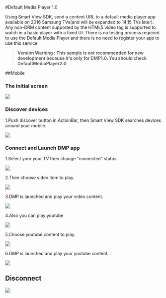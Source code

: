 #Default Media Player 1.0

 Using Smart View SDK, send a content URL to a default media player app available on 2016 Samsung TVs(and will be expanded to 14,15 TVs later). Any non-DRM content supported by the HTML5 video tag is supported to watch in a basic player with a fixed UI. There is no testing process required to use the Default Media Player and there is no need to register your app to use this service

> **Version Warning : 
> This sample is not recommended for new development because it's only for DMP1.0. You should
> check DefaultMediaPlayer2.0**

##Mobile

###  The initial screen

![](/DMP_ScreenShot/SmartViewSDK_Screenshot_00.png)


### Discover devices

1.Push discover button in ActionBar, then Smart View SDK searches devices around your mobile.

![](/DMP_ScreenShot/SmartViewSDK_Screenshot_01.png)

### Connect and Launch DMP app

1.Select your your TV then change "connected" status.

![](/DMP_ScreenShot/SmartViewSDK_Screenshot_02.png)

2.Then choose video item to play.

![](/DMP_ScreenShot/SmartViewSDK_Screenshot_03.png)

3.DMP is launched and play your video content.

![](/DMP_ScreenShot/SmartViewSDK_Screenshot_03_TV.png)

4.Also you can play youtube

![](/DMP_ScreenShot/SmartViewSDK_Screenshot_04.png)

5.Choose youtube content to play.

![](/DMP_ScreenShot/SmartViewSDK_Screenshot_05.png)


6.DMP is launched and play your youtube content.

![](/DMP_ScreenShot/SmartViewSDK_Screenshot_05_TV.png)

## Disconnect

 ![](/DMP_ScreenShot/SmartViewSDK_Screenshot_06.png)


